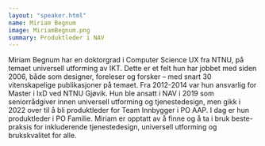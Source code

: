 ```yaml
---
layout: "speaker.html"
name: Miriam Begnum
image: MiriamBegnum.png
summary: Produktleder i NAV
---
```

Miriam Begnum har en doktorgrad i Computer Science UX fra NTNU, på temaet universell utforming av IKT. Dette er et felt hun har jobbet med siden 2006, både som designer, foreleser og forsker – med snart 30 vitenskapelige publikasjoner på temaet. Fra 2012-2014 var hun ansvarlig for Master i IxD ved NTNU Gjøvik. Hun ble ansatt i NAV i 2019 som seniorrådgiver innen universell utforming og tjenestedesign, men gikk i 2022 over til å bli produktleder for Team Innbygger i PO AAP. I dag er hun produktleder i PO Familie. Miriam er opptatt av å finne og å ta i bruk beste-praksis for inkluderende tjenestedesign, universell utforming og brukskvalitet for alle.
